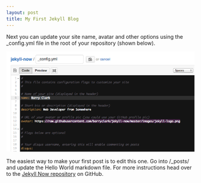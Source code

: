 ```yaml
---
layout: post
title: My First Jekyll Blog
---
```


Next you can update your site name, avatar and other options using the _config.yml file in the root of your repository (shown below).

![_config.yml](../images/config.png)

The easiest way to make your first post is to edit this one. Go into /_posts/ and update the Hello World markdown file. For more instructions head over to the [Jekyll Now repository](https://github.com/barryclark/jekyll-now) on GitHub.